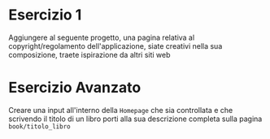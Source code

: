 # Esercizio 1
Aggiungere al seguente progetto, una pagina relativa al copyright/regolamento dell'applicazione, siate creativi nella sua composizione, traete ispirazione da altri siti web

# Esercizio Avanzato
Creare una input all'interno della `Homepage` che sia controllata e che scrivendo il titolo di un libro porti alla sua descrizione completa sulla pagina `book/titolo_libro`